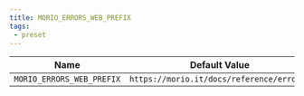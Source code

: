 ```yaml
---
title: MORIO_ERRORS_WEB_PREFIX
tags: 
 - preset
---
```





<!-- MORIO_AUTO_GENERATED_CONTENT_STARTS - Manual changes made below will be overwritten -->
| Name | Default Value |
|------|---------------|
| `MORIO_ERRORS_WEB_PREFIX` | `https://morio.it/docs/reference/errors/` |
<!-- MORIO_AUTO_GENERATED_CONTENT_ENDS - Manual changes made above will be overwritten -->
